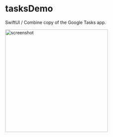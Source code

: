 # tasksDemo
SwiftUI / Combine copy of the Google Tasks app.

<img width="331" alt="screenshot" src="https://user-images.githubusercontent.com/14129084/210186873-474078f3-9205-4b68-ac36-5963a995c7bc.png">
